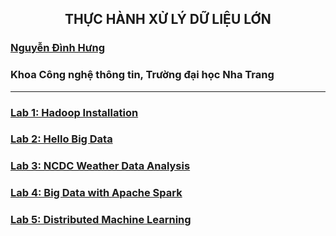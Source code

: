 <h2 align="center"> THỰC HÀNH XỬ LÝ DỮ LIỆU LỚN </h2>

### [Nguyễn Đình Hưng](https://nd-hung.github.io/)
### Khoa Công nghệ thông tin, Trường đại học Nha Trang
---

### [Lab 1: Hadoop Installation](https://github.com/nd-hung/Big-Data/tree/main/Lab1_Hadoop_Installation)
### [Lab 2: Hello Big Data](https://github.com/nd-hung/Big-Data/tree/main/Lab2_WordCount)
### [Lab 3: NCDC Weather Data Analysis](https://github.com/nd-hung/Big-Data/tree/main/Lab3_NCDC_WeatherData)
### [Lab 4: Big Data with Apache Spark](https://github.com/nd-hung/Big-Data/tree/main/Lab4_Spark)
### [Lab 5: Distributed Machine Learning](https://github.com/nd-hung/Big-Data/tree/main/Lab5_DistributedMachineLearning)
